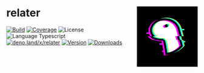 # relater <a href="https://github.com/denostack"><img src="https://raw.githubusercontent.com/denostack/images/main/logo.svg" width="160" align="right" /></a>

<p>
  <a href="https://github.com/denostack/relater/actions"><img alt="Build" src="https://img.shields.io/github/actions/workflow/status/denostack/relater/ci.yml?branch=main&logo=github&style=flat-square" /></a>
  <a href="https://codecov.io/gh/denostack/relater"><img alt="Coverage" src="https://img.shields.io/codecov/c/gh/denostack/relater?style=flat-square" /></a>
  <img alt="License" src="https://img.shields.io/npm/l/relater.svg?style=flat-square" />
  <img alt="Language Typescript" src="https://img.shields.io/badge/language-Typescript-007acc.svg?style=flat-square" />
  <br />
  <a href="https://deno.land/x/relater"><img alt="deno.land/x/relater" src="https://img.shields.io/badge/dynamic/json?url=https://api.github.com/repos/denostack/relater/tags&query=$[0].name&display_name=tag&label=deno.land/x/relater@&style=flat-square&logo=deno&labelColor=000&color=777" /></a>
  <a href="https://www.npmjs.com/package/relater"><img alt="Version" src="https://img.shields.io/npm/v/relater.svg?style=flat-square&logo=npm" /></a>
  <a href="https://npmcharts.com/compare/relater?minimal=true"><img alt="Downloads" src="https://img.shields.io/npm/dt/relater.svg?style=flat-square" /></a>
</p>
